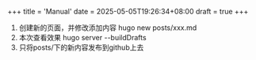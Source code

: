 +++
title = 'Manual'
date = 2025-05-05T19:26:34+08:00
draft = true
+++


1. 创建新的页面，并修改添加内容 hugo new posts/xxx.md
2. 本次查看效果 hugo server --buildDrafts
3. 只将posts/下的新内容发布到github上去